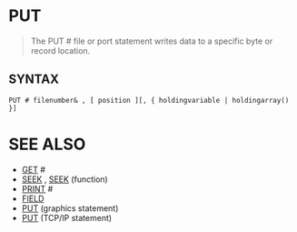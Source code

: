# PUT
> The PUT # file or port statement writes data to a specific byte or record location.

## SYNTAX
`PUT # filenumber& , [ position ][, { holdingvariable | holdingarray() }]`

# SEE ALSO
* [GET](GET.md) #
* [SEEK](SEEK.md) , [SEEK](SEEK.md) (function)
* [PRINT](PRINT.md)  #
* [FIELD](FIELD.md)
* [PUT](PUT.md) (graphics statement)
* [PUT](PUT.md) (TCP/IP statement)

